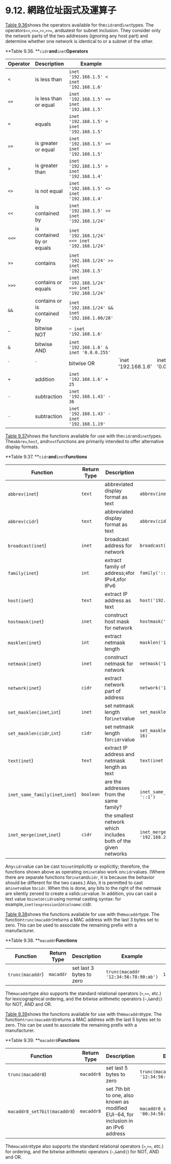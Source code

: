 # 9.12. 網路位址函式及運算子

[Table 9.36](https://www.postgresql.org/docs/10/static/functions-net.html#cidr-inet-operators-table)shows the operators available for the`cidr`and`inet`types. The operators`<<`,`<<=`,`>>`,`>>=`, and`&&`test for subnet inclusion. They consider only the network parts of the two addresses (ignoring any host part) and determine whether one network is identical to or a subnet of the other.

**Table 9.36. **`cidr`**and**`inet`**Operators**

| Operator | Description                 | Example                                         |                      |                    |
| -------- | --------------------------- | ----------------------------------------------- | -------------------- | ------------------ |
| `<`      | is less than                | `inet '192.168.1.5' < inet '192.168.1.6'`       |                      |                    |
| `<=`     | is less than or equal       | `inet '192.168.1.5' <= inet '192.168.1.5'`      |                      |                    |
| `=`      | equals                      | `inet '192.168.1.5' = inet '192.168.1.5'`       |                      |                    |
| `>=`     | is greater or equal         | `inet '192.168.1.5' >= inet '192.168.1.5'`      |                      |                    |
| `>`      | is greater than             | `inet '192.168.1.5' > inet '192.168.1.4'`       |                      |                    |
| `<>`     | is not equal                | `inet '192.168.1.5' <> inet '192.168.1.4'`      |                      |                    |
| `<<`     | is contained by             | `inet '192.168.1.5' << inet '192.168.1/24'`     |                      |                    |
| `<<=`    | is contained by or equals   | `inet '192.168.1/24' <<= inet '192.168.1/24'`   |                      |                    |
| `>>`     | contains                    | `inet '192.168.1/24' >> inet '192.168.1.5'`     |                      |                    |
| `>>=`    | contains or equals          | `inet '192.168.1/24' >>= inet '192.168.1/24'`   |                      |                    |
| `&&`     | contains or is contained by | `inet '192.168.1/24' && inet '192.168.1.80/28'` |                      |                    |
| `~`      | bitwise NOT                 | `~ inet '192.168.1.6'`                          |                      |                    |
| `&`      | bitwise AND                 | `inet '192.168.1.6' & inet '0.0.0.255'`         |                      |                    |
| \`       | \`                          | bitwise OR                                      | \`inet '192.168.1.6' | inet '0.0.0.255'\` |
| `+`      | addition                    | `inet '192.168.1.6' + 25`                       |                      |                    |
| `-`      | subtraction                 | `inet '192.168.1.43' - 36`                      |                      |                    |
| `-`      | subtraction                 | `inet '192.168.1.43' - inet '192.168.1.19'`     |                      |                    |

[Table 9.37](https://www.postgresql.org/docs/10/static/functions-net.html#cidr-inet-functions-table)shows the functions available for use with the`cidr`and`inet`types. The`abbrev`,`host`, and`text`functions are primarily intended to offer alternative display formats.

**Table 9.37. **`cidr`**and**`inet`**Functions**

| Function                        | Return Type | Description                                                    | Example                                          | Result             |
| ------------------------------- | ----------- | -------------------------------------------------------------- | ------------------------------------------------ | ------------------ |
| `abbrev(inet`)                  | `text`      | abbreviated display format as text                             | `abbrev(inet '10.1.0.0/16')`                     | `10.1.0.0/16`      |
| `abbrev(cidr`)                  | `text`      | abbreviated display format as text                             | `abbrev(cidr '10.1.0.0/16')`                     | `10.1/16`          |
| `broadcast(inet`)               | `inet`      | broadcast address for network                                  | `broadcast('192.168.1.5/24')`                    | `192.168.1.255/24` |
| `family(inet`)                  | `int`       | extract family of address;`4`for IPv4,`6`for IPv6              | `family('::1')`                                  | `6`                |
| `host(inet`)                    | `text`      | extract IP address as text                                     | `host('192.168.1.5/24')`                         | `192.168.1.5`      |
| `hostmask(inet`)                | `inet`      | construct host mask for network                                | `hostmask('192.168.23.20/30')`                   | `0.0.0.3`          |
| `masklen(inet`)                 | `int`       | extract netmask length                                         | `masklen('192.168.1.5/24')`                      | `24`               |
| `netmask(inet`)                 | `inet`      | construct netmask for network                                  | `netmask('192.168.1.5/24')`                      | `255.255.255.0`    |
| `network(inet`)                 | `cidr`      | extract network part of address                                | `network('192.168.1.5/24')`                      | `192.168.1.0/24`   |
| `set_masklen(inet`,`int`)       | `inet`      | set netmask length for`inet`value                              | `set_masklen('192.168.1.5/24', 16)`              | `192.168.1.5/16`   |
| `set_masklen(cidr`,`int`)       | `cidr`      | set netmask length for`cidr`value                              | `set_masklen('192.168.1.0/24'::cidr, 16)`        | `192.168.0.0/16`   |
| `text(inet`)                    | `text`      | extract IP address and netmask length as text                  | `text(inet '192.168.1.5')`                       | `192.168.1.5/32`   |
| `inet_same_family(inet`,`inet`) | `boolean`   | are the addresses from the same family?                        | `inet_same_family('192.168.1.5/24', '::1')`      | `false`            |
| `inet_merge(inet`,`inet`)       | `cidr`      | the smallest network which includes both of the given networks | `inet_merge('192.168.1.5/24', '192.168.2.5/24')` | `192.168.0.0/22`   |

Any`cidr`value can be cast to`inet`implicitly or explicitly; therefore, the functions shown above as operating on`inet`also work on`cidr`values. (Where there are separate functions for`inet`and`cidr`, it is because the behavior should be different for the two cases.) Also, it is permitted to cast an`inet`value to`cidr`. When this is done, any bits to the right of the netmask are silently zeroed to create a valid`cidr`value. In addition, you can cast a text value to`inet`or`cidr`using normal casting syntax: for example,`inet(expression`)or`colname`::cidr.

[Table 9.38](https://www.postgresql.org/docs/10/static/functions-net.html#macaddr-functions-table)shows the functions available for use with the`macaddr`type. The function`trunc(macaddr`)returns a MAC address with the last 3 bytes set to zero. This can be used to associate the remaining prefix with a manufacturer.

**Table 9.38. **`macaddr`**Functions**

| Function         | Return Type | Description              | Example                              | Result              |
| ---------------- | ----------- | ------------------------ | ------------------------------------ | ------------------- |
| `trunc(macaddr`) | `macaddr`   | set last 3 bytes to zero | `trunc(macaddr '12:34:56:78:90:ab')` | `12:34:56:00:00:00` |

The`macaddr`type also supports the standard relational operators (`>`,`<=`, etc.) for lexicographical ordering, and the bitwise arithmetic operators (`~`,`&`and`|`) for NOT, AND and OR.

[Table 9.39](https://www.postgresql.org/docs/10/static/functions-net.html#macaddr8-functions-table)shows the functions available for use with the`macaddr8`type. The function`trunc(macaddr8`)returns a MAC address with the last 5 bytes set to zero. This can be used to associate the remaining prefix with a manufacturer.

**Table 9.39. **`macaddr8`**Functions**

| Function                     | Return Type | Description                                                                         | Example                                          | Result                    |
| ---------------------------- | ----------- | ----------------------------------------------------------------------------------- | ------------------------------------------------ | ------------------------- |
| `trunc(macaddr8`)            | `macaddr8`  | set last 5 bytes to zero                                                            | `trunc(macaddr8 '12:34:56:78:90:ab:cd:ef')`      | `12:34:56:00:00:00:00:00` |
| `macaddr8_set7bit(macaddr8`) | `macaddr8`  | set 7th bit to one, also known as modified EUI-64, for inclusion in an IPv6 address | `macaddr8_set7bit(macaddr8 '00:34:56:ab:cd:ef')` | `02:34:56:ff:fe:ab:cd:ef` |

The`macaddr8`type also supports the standard relational operators (`>`,`<=`, etc.) for ordering, and the bitwise arithmetic operators (`~`,`&`and`|`) for NOT, AND and OR.

